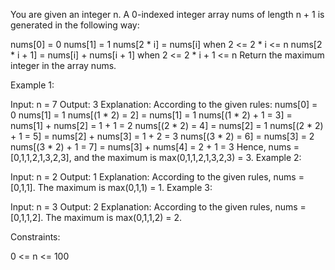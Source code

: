 You are given an integer n. A 0-indexed integer array nums of length n + 1 is generated in the following way:

nums[0] = 0
nums[1] = 1
nums[2 * i] = nums[i] when 2 <= 2 * i <= n
nums[2 * i + 1] = nums[i] + nums[i + 1] when 2 <= 2 * i + 1 <= n
Return the maximum integer in the array nums​​​.

 

Example 1:

Input: n = 7
Output: 3
Explanation: According to the given rules:
  nums[0] = 0
  nums[1] = 1
  nums[(1 * 2) = 2] = nums[1] = 1
  nums[(1 * 2) + 1 = 3] = nums[1] + nums[2] = 1 + 1 = 2
  nums[(2 * 2) = 4] = nums[2] = 1
  nums[(2 * 2) + 1 = 5] = nums[2] + nums[3] = 1 + 2 = 3
  nums[(3 * 2) = 6] = nums[3] = 2
  nums[(3 * 2) + 1 = 7] = nums[3] + nums[4] = 2 + 1 = 3
Hence, nums = [0,1,1,2,1,3,2,3], and the maximum is max(0,1,1,2,1,3,2,3) = 3.
Example 2:

Input: n = 2
Output: 1
Explanation: According to the given rules, nums = [0,1,1]. The maximum is max(0,1,1) = 1.
Example 3:

Input: n = 3
Output: 2
Explanation: According to the given rules, nums = [0,1,1,2]. The maximum is max(0,1,1,2) = 2.
 

Constraints:

0 <= n <= 100